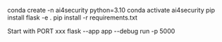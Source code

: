 conda create -n ai4security python=3.10
conda activate ai4security
pip install flask -e .
pip install -r requirements.txt

Start with PORT xxx
    flask --app app --debug run -p 5000